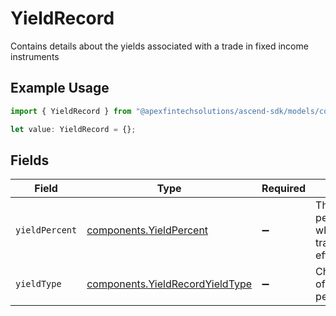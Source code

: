 # YieldRecord

Contains details about the yields associated with a trade in fixed income instruments

## Example Usage

```typescript
import { YieldRecord } from "@apexfintechsolutions/ascend-sdk/models/components";

let value: YieldRecord = {};
```

## Fields

| Field                                                                              | Type                                                                               | Required                                                                           | Description                                                                        | Example                                                                            |
| ---------------------------------------------------------------------------------- | ---------------------------------------------------------------------------------- | ---------------------------------------------------------------------------------- | ---------------------------------------------------------------------------------- | ---------------------------------------------------------------------------------- |
| `yieldPercent`                                                                     | [components.YieldPercent](../../models/components/yieldpercent.md)                 | :heavy_minus_sign:                                                                 | The yield percentage at which the transaction was effected                         | {<br/>"value": "0.25"<br/>}                                                        |
| `yieldType`                                                                        | [components.YieldRecordYieldType](../../models/components/yieldrecordyieldtype.md) | :heavy_minus_sign:                                                                 | Characterization of a yield percentage                                             | YIELD_TO_CALL                                                                      |